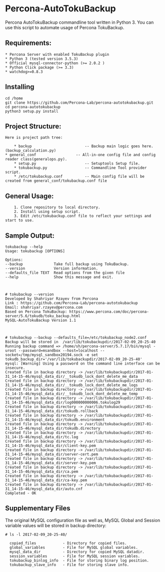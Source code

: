 
Percona-AutoTokuBackup
====================

Percona AutoTokuBackup commandline tool written in Python 3.
You can use this script to automate usage of Percona TokuBackup.



Requirements:
-------------

    * Percona Server with enabled TokuBackup plugin
    * Python 3 (tested version 3.5.3)
    * Official mysql-connector-python (>= 2.0.2 )
    * Python Click package (>= 3.3)
    * watchdog>=0.8.3
    


Installing
-----------------

    cd /home
    git clone https://github.com/Percona-Lab/percona-autotokubackup.git
    cd percona-autotokubackup
    python3 setup.py install
    
    
Project Structure:
------------------

    Here is project path tree:
    
        * backup                        -- Backup main logic goes here.(backup_calculation.py)
	* general_conf                  -- All-in-one config file and config reader class(generalops.py).
    	* setup.py                      -- Setuptools Setup file.
    	* tokubackup.py                 -- Commandline Tool provider script.
    	* /etc/tokubackup.conf          -- Main config file will be created from general_conf/tokubackup.conf file
    	


General Usage:
-----
        1. Clone repository to local directory. 
        2. Install using setup script.
        3. Edit /etc/tokubackup.conf file to reflect your settings and start to use.
        

Sample Output:
----------

    tokubackup --help
    Usage: tokubackup [OPTIONS]

    Options:
    --backup              Take full backup using TokuBackup.
    --version             Version information.
    --defaults_file TEXT  Read options from the given file
    --help                Show this message and exit.

      
      
    # tokubackup --version
    Developed by Shahriyar Rzayev from Percona
    Link : https://github.com/Percona-Lab/percona-autotokubackup
    Email: shahriyar.rzayev@percona.com
    Based on Percona TokuBackup: https://www.percona.com/doc/percona-server/5.6/tokudb/toku_backup.html
    MySQL-AutoTokuBackup Version 1.1

    
    
    # tokubackup --backup --defaults_file=/etc/tokubackup_node2.conf 
    Backup will be stored in  /var/lib/tokubackupdir/2017-02-09_20-25-40
    Running backup command => /home/sh/percona-server/5.7.17/bin/mysql -uroot --password=msandbox --host=localhost --socket=/tmp/mysql_sandbox20194.sock -e set tokudb_backup_dir='/var/lib/tokubackupdir/2017-02-09_20-25-40'
    mysql: [Warning] Using a password on the command line interface can be insecure.
    Created file in backup directory -> /var/lib/tokubackupdir/2017-01-31_14-15-46/mysql_data_dir/__tokudb_lock_dont_delete_me_data
    Created file in backup directory -> /var/lib/tokubackupdir/2017-01-31_14-15-46/mysql_data_dir/__tokudb_lock_dont_delete_me_logs
    Created file in backup directory -> /var/lib/tokubackupdir/2017-01-31_14-15-46/mysql_data_dir/__tokudb_lock_dont_delete_me_temp
    Created file in backup directory -> /var/lib/tokubackupdir/2017-01-31_14-15-46/mysql_data_dir/log000000000006.tokulog29
    Created file in backup directory -> /var/lib/tokubackupdir/2017-01-31_14-15-46/mysql_data_dir/tokudb.rollback
    Created file in backup directory -> /var/lib/tokubackupdir/2017-01-31_14-15-46/mysql_data_dir/tokudb.environment
    Created file in backup directory -> /var/lib/tokubackupdir/2017-01-31_14-15-46/mysql_data_dir/tokudb.directory
    Created file in backup directory -> /var/lib/tokubackupdir/2017-01-31_14-15-46/mysql_data_dir/tc.log
    Created file in backup directory -> /var/lib/tokubackupdir/2017-01-31_14-15-46/mysql_data_dir/client-key.pem
    Created file in backup directory -> /var/lib/tokubackupdir/2017-01-31_14-15-46/mysql_data_dir/server-cert.pem
    Created file in backup directory -> /var/lib/tokubackupdir/2017-01-31_14-15-46/mysql_data_dir/server-key.pem
    Created file in backup directory -> /var/lib/tokubackupdir/2017-01-31_14-15-46/mysql_data_dir/ca.pem
    Created file in backup directory -> /var/lib/tokubackupdir/2017-01-31_14-15-46/mysql_data_dir/ca-key.pem
    Created file in backup directory -> /var/lib/tokubackupdir/2017-01-31_14-15-46/mysql_data_dir/auto.cnf
    Completed - OK


Supplementary Files
-------------------

The original MySQL configuration file as well as, MySQL Global and Session variable values will be stored in backup directory:

    # ls -l 2017-02-09_20-25-40/
    
      copied_files            - Directory for copied files.
      global_variables        - File for MySQL global variables. 
      mysql_data_dir          - Directory for copied MySQL datadir.
      session_variables       - File for MySQL session variables. 
      tokubackup_binlog_info  - File for storing binary log position.
      tokubackup_slave_info   - File for storing slave info.




